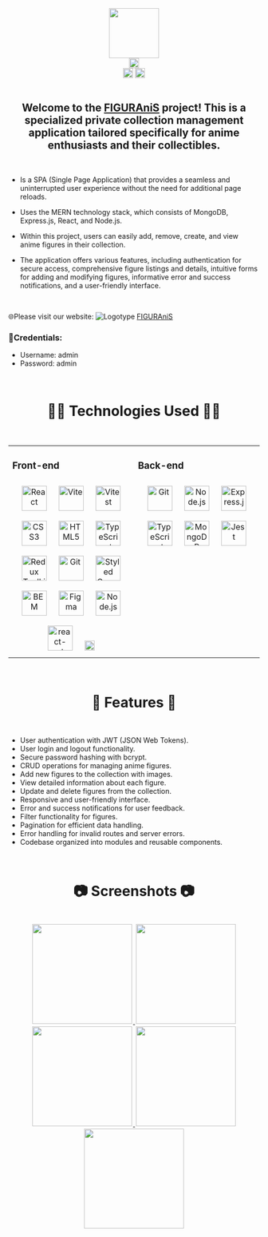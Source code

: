 <div align="center">
  <img src="https://i.ibb.co/982xrGy/Logo-y-letras-transparente-sin-com.png" align="center" height="100" width="" />
</div>
<div align="center">
  <img src="https://sonarcloud.io/images/project_badges/sonarcloud-black.svg" align="center" height="20" width="" />
</div>
<div align="center">
  <img src="https://sonarcloud.io/api/project_badges/measure?project=RubenRaMar_figuranis&metric=alert_status" align="center" height="20" width="" />
  <img src="https://sonarcloud.io/api/project_badges/measure?project=RubenRaMar_figuranis&metric=coverage" align="center" height="20" width="" />
</div>

<br/>

## <div align="center">Welcome to the [FIGURAniS](https://figuranis.netlify.app/user/login) project! This is a specialized private collection management application tailored specifically for anime enthusiasts and their collectibles.

<br/>

- Is a SPA (Single Page Application) that provides a seamless and uninterrupted user experience without the need for additional page reloads.

- Uses the MERN technology stack, which consists of MongoDB, Express.js, React, and Node.js.

- Within this project, users can easily add, remove, create, and view anime figures in their collection.

- The application offers various features, including authentication for secure access, comprehensive figure listings and details, intuitive forms for adding and modifying figures, informative error and success notifications, and a user-friendly interface.

<br/>

🌐Please visit our website: ![Logotype](https://i.ibb.co/xJJFLCz/Cuadrado.png) [FIGURAniS](https://figuranis.netlify.app/user/login)</div>

### 🔑Credentials:

- Username: admin
- Password: admin

<br/>

# <div align="center">👨‍💻 Technologies Used 👨‍💻</div>

<br/>

<table><tr><td valign="top" width="50%">

### Front-end

<div align="center">  
<a href="https://reactjs.org/" target="_blank"><img style="margin: 10px" src="https://profilinator.rishav.dev/skills-assets/react-original-wordmark.svg" alt="React" height="50" /></a>  
<a href="https://vitejs.dev/" target="_blank"><img style="margin: 10px" src="https://vitejs.dev/logo-with-shadow.png" alt="Vite" height="50" /></a>  
<a href="https://vitest.dev/" target="_blank"><img style="margin: 10px" src="https://user-images.githubusercontent.com/11247099/145112184-a9ff6727-661c-439d-9ada-963124a281f7.png" alt="Vitest" height="50" /></a>  
<a href="https://www.w3schools.com/css/" target="_blank"><img style="margin: 10px" src="https://profilinator.rishav.dev/skills-assets/css3-original-wordmark.svg" alt="CSS3" height="50" /></a>  
<a href="https://en.wikipedia.org/wiki/HTML5" target="_blank"><img style="margin: 10px" src="https://profilinator.rishav.dev/skills-assets/html5-original-wordmark.svg" alt="HTML5" height="50" /></a> 
<a href="https://www.typescriptlang.org/" target="_blank"><img style="margin: 10px" src="https://profilinator.rishav.dev/skills-assets/typescript-original.svg" alt="TypeScript" height="50" /></a>  
<a href="https://redux-toolkit.js.org/" target="_blank"><img style="margin: 10px" src="https://profilinator.rishav.dev/skills-assets/redux-original.svg" alt="Redux Toolkit" height="50" /></a>  
<a href="https://github.com/" target="_blank"><img style="margin: 10px" src="https://profilinator.rishav.dev/skills-assets/git-scm-icon.svg" alt="Git" height="50" /></a>  
<a href="https://styled-components.com/" target="_blank"><img style="margin: 10px" src="https://profilinator.rishav.dev/skills-assets/styled-components.png" alt="Styled Components" height="50" /></a>  
<a href="http://getbem.com/" target="_blank"><img style="margin: 10px" src="https://profilinator.rishav.dev/skills-assets/bem.svg" alt="BEM" height="50" /></a>  
<a href="https://www.figma.com/" target="_blank"><img style="margin: 10px" src="https://profilinator.rishav.dev/skills-assets/figma-icon.svg" alt="Figma" height="50" /></a>  
<a href="https://nodejs.org/" target="_blank"><img style="margin: 10px" src="https://profilinator.rishav.dev/skills-assets/nodejs-original-wordmark.svg" alt="Node.js" height="50" /></a>  
<a href="https://reactrouter.com/en/main" target="_blank"><img style="margin: 10px" src="https://reactrouter.com/_brand/react-router-mark-color.png" alt="react-router-dom" height="50" /></a>  
<a href="https://reactrouter.com/en/main" target="_blank"><img style="margin: 10px" src="https://upload.wikimedia.org/wikipedia/commons/thumb/d/d1/Axios_%28computer_library%29_logo.svg/1280px-Axios_%28computer_library%29_logo.svg.png" alt="Axios" height="20" /></a>  
</div>

</td><td valign="top" width="50%">

### Back-end

<div align="center">  
<a href="https://github.com/" target="_blank"><img style="margin: 10px" src="https://profilinator.rishav.dev/skills-assets/git-scm-icon.svg" alt="Git" height="50" /></a>  
<a href="https://nodejs.org/" target="_blank"><img style="margin: 10px" src="https://profilinator.rishav.dev/skills-assets/nodejs-original-wordmark.svg" alt="Node.js" height="50" /></a>  
<a href="https://expressjs.com/" target="_blank"><img style="margin: 10px" src="https://profilinator.rishav.dev/skills-assets/express-original-wordmark.svg" alt="Express.js" height="50" /></a>  
<a href="https://www.typescriptlang.org/" target="_blank"><img style="margin: 10px" src="https://profilinator.rishav.dev/skills-assets/typescript-original.svg" alt="TypeScript" height="50" /></a>  
<a href="https://www.mongodb.com/" target="_blank"><img style="margin: 10px" src="https://profilinator.rishav.dev/skills-assets/mongodb-original-wordmark.svg" alt="MongoDB" height="50" /></a>  
<a href="https://www.jestjs.io/" target="_blank"><img style="margin: 10px" src="https://profilinator.rishav.dev/skills-assets/jest.svg" alt="Jest" height="50" /></a>  
</div>

</td></tr></table>

<br/>

# <div align="center">🚀 Features 🚀</div>

<br/>

- User authentication with JWT (JSON Web Tokens).
- User login and logout functionality.
- Secure password hashing with bcrypt.
- CRUD operations for managing anime figures.
- Add new figures to the collection with images.
- View detailed information about each figure.
- Update and delete figures from the collection.
- Responsive and user-friendly interface.
- Error and success notifications for user feedback.
- Filter functionality for figures.
- Pagination for efficient data handling.
- Error handling for invalid routes and server errors.
- Codebase organized into modules and reusable components.

<br/>

# <div align="center">📷 Screenshots 📷</div>

<br/>

<div align="center">
  <a href="https://i.ibb.co/0jdMRmZ/Login.png" target="_blank">
    <img src="https://i.ibb.co/0jdMRmZ/Login.png" style="padding: 2px;" height="200" />
  </a>
  <a href="https://i.ibb.co/K0cD28h/Figures.png" target="_blank">
    <img src="https://i.ibb.co/K0cD28h/Figures.png" style="padding: 2px;" height="200" />
  </a>
  <a href="https://i.ibb.co/FJn7Cpq/Pagination.png" target="_blank">
    <img src="https://i.ibb.co/FJn7Cpq/Pagination.png" style="padding: 2px;" height="200" />
  </a>
  <a href="https://i.ibb.co/hH2T82B/Detalle.png" target="_blank">
    <img src="https://i.ibb.co/hH2T82B/Detalle.png" style="padding: 2px;" height="200" />
  </a>
  <a href="https://i.ibb.co/tYTH0rz/Modigy.png" target="_blank">
    <img src="https://i.ibb.co/tYTH0rz/Modigy.png" style="padding: 2px;" height="200" />
  </a>
</div>
